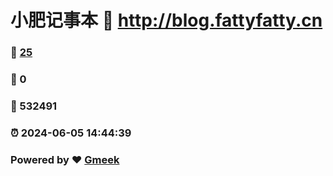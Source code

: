 # 小肥记事本 :link: http://blog.fattyfatty.cn 
### :page_facing_up: [25](http://blog.fattyfatty.cn/tag.html) 
### :speech_balloon: 0 
### :hibiscus: 532491 
### :alarm_clock: 2024-06-05 14:44:39 
### Powered by :heart: [Gmeek](https://github.com/Meekdai/Gmeek)

